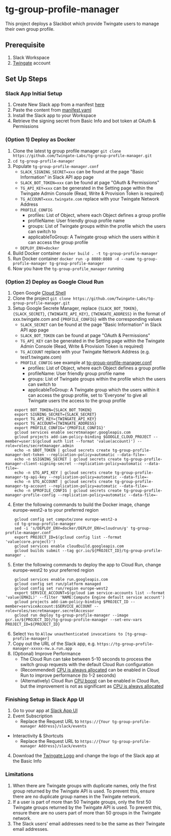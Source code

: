 # tg-group-profile-manager
This project deploys a Slackbot which provide Twingate users to manage their own group profile.

## Prerequisite
1. Slack Workspace
2. [Twingate](https://www.twingate.com/) account

## Set Up Steps
### Slack App Initial Setup
1. Create New Slack app from a manifest [here](https://api.slack.com/apps)
2. Paste the content from [manifest.yaml](https://github.com/Twingate-Labs/tg-group-profile-manager/blob/main/manifest.yml)
3. Install the Slack app to your Workspace
4. Retrieve the signing secret from Basic Info and bot token at OAuth & Permissions

### (Option 1) Deploy as Docker
1. Clone the latest tg group profile manager `git clone https://github.com/Twingate-Labs/tg-group-profile-manager.git`
2. `cd tg-group-profile-manager`
3. Populate `tg-group-profile-manager.conf`
   - `SLACK_SIGNING_SECRET=xxx` can be found at the page "Basic Information" in Slack API app page
   - `SLACK_BOT_TOKEN=xxx` can be found at page "OAuth & Permissions"
   - `TG_API_KEY=xxx` can be generated in the Setting page within the Twingate Admin Console (Read, Write & Provision Token is required)
   - `TG_ACCOUNT=xxx.twingate.com` replace with your Twingate Network Address
   - `PROFILE_CONFIG` 
     - profiles: List of Object, where each Object defines a group profile
     - profileName: User friendly group profile name
     - groups: List of Twingate groups within the profile which the users can switch to
     - applicableToGroup: A Twingate group which the users within it can access the group profile
   - `DEPLOY_ENV=docker`
4. Build Docker container `docker build . -t tg-group-profile-manager`
5. Run Docker container `docker run -p 8080:8080 -d --name tg-group-profile-manager tg-group-profile-manager`
6. Now you have the `tg-group-profile_manager` running

### (Option 2) Deploy as Google Cloud Run
1. Open Google [Cloud Shell](https://cloud.google.com/shell)
2. Clone the project `git clone https://github.com/Twingate-Labs/tg-group-profile-manager.git`
3. Setup Google Secrete Manager, replace `{SLACK_BOT_TOKEN}`, `{SLACK_SECRET}`, `{TWINGATE_API_KEY}`, `{TWINGATE_ADDRESS}` in the format of xxx.twingate.com and `{PROFILE_CONFIG}`  with the corresponding values
    - `SLACK_SECRET` can be found at the page "Basic Information" in Slack API app page
    - `SLACK_BOT_TOKEN` can be found at page "OAuth & Permissions"
    - `TG_API_KEY` can be generated in the Setting page within the Twingate Admin Console (Read, Write & Provision Token is required)
    - `TG_ACCOUNT` replace with your Twingate Network Address (e.g. test1.twingate.com)
    - `PROFILE_CONFIG` see example at [tg-group-profile-manager.conf](https://github.com/Twingate-Labs/tg-group-profile-manager/blob/main/tg-group-profile-manager.conf)
        - profiles: List of Object, where each Object defines a group profile
        - profileName: User friendly group profile name
        - groups: List of Twingate groups within the profile which the users can switch to
        - applicableToGroup: A Twingate group which the users within it can access the group profile, set to 'Everyone' to give all Twingate users the access to the group profile
```
    export BOT_TOKEN={SLACK_BOT_TOKEN}
    export SIGNING_SECRET={SLACK_SECRET}
    export TG_API_KEY={TWINGATE_API_KEY}
    export TG_ACCOUNT={TWINGATE_ADDRESS}
    export PROFILE_CONFIG='{PROFILE_CONFIG}'
    gcloud services enable secretmanager.googleapis.com
    gcloud projects add-iam-policy-binding $GOOGLE_CLOUD_PROJECT --member=user:$(gcloud auth list --format 'value(account)') --role=roles/secretmanager.admin
    echo -n $BOT_TOKEN | gcloud secrets create tg-group-profile-manager-bot-token --replication-policy=automatic --data-file=-
    echo -n $SIGNING_SECRET | gcloud secrets create tg-group-profile-manager-client-signing-secret --replication-policy=automatic --data-file=-
    echo -n $TG_API_KEY | gcloud secrets create tg-group-profile-manager-tg-api-key --replication-policy=automatic --data-file=-
    echo -n $TG_ACCOUNT | gcloud secrets create tg-group-profile-manager-tg-account --replication-policy=automatic --data-file=-
    echo -n $PROFILE_CONFIG | gcloud secrets create tg-group-profile-manager-profile-config --replication-policy=automatic --data-file=-
```


4. Enter the following commands to build the Docker image, change europe-west2-a to your preferred region
```
    gcloud config set compute/zone europe-west2-a
    cd tg-group-profile-manager
    sed -i 's/DEPLOY_ENV=docker/DEPLOY_ENV=cloudrun/g' tg-group-profile-manager.conf
    export PROJECT_ID=$(gcloud config list --format 'value(core.project)')
    gcloud services enable cloudbuild.googleapis.com
    gcloud builds submit --tag gcr.io/${PROJECT_ID}/tg-group-profile-manager .
```

5. Enter the following commands to deploy the app to Cloud Run, change europe-west2 to your preferred region
```
    gcloud services enable run.googleapis.com
    gcloud config set run/platform managed
    gcloud config set run/region europe-west2
    export SERVICE_ACCOUNT=$(gcloud iam service-accounts list --format 'value(EMAIL)' --filter 'NAME:Compute Engine default service account')
    gcloud projects add-iam-policy-binding $PROJECT_ID --member=serviceAccount:$SERVICE_ACCOUNT --role=roles/secretmanager.secretAccessor
    gcloud run deploy tg-group-profile-manager --image gcr.io/${PROJECT_ID}/tg-group-profile-manager --set-env-vars PROJECT_ID=${PROJECT_ID}
```

6. Select `Yes` to `Allow unauthenticated invocations to [tg-group-profile-manager]`
7. Copy out the URL of the Slack app, e.g. `https://tg-group-profile-manager-xxxxx-nw.a.run.app`
8. (Optional) Improve Performance
   * The Cloud Run can take between 5-10 seconds to process the switch group requests with the default Cloud Run configuration
   * (Recommended) [CPU is always allocated](https://cloud.google.com/run/docs/configuring/cpu-allocation#setting) can be enabled in Cloud Run to improve performance (to 1-2 seconds)
   * (Alternatively) Cloud Run [CPU boost](https://cloud.google.com/blog/products/serverless/announcing-startup-cpu-boost-for-cloud-run--cloud-functions) can be enabled in Cloud Run, but the improvement is not as significant as [CPU is always allocated](https://cloud.google.com/run/docs/configuring/cpu-allocation#setting)

### Finishing Setup in Slack App UI
1. Go to your app at [Slack App UI](https://api.slack.com/apps)
3. Event Subscription
   * Replace the Request URL to `https://{Your tg-group-profile-manager Address}/slack/events`
* Interactivity & Shortcuts
   * Replace the Request URL to `https://{Your tg-group-profile-manager Address}/slack/events`
4. Download the [Twingate Logo](https://github.com/Twingate-Labs/tg-group-profile-manager/blob/main/Twingate%20Logo%20-%20Icon.png) and change the logo of the Slack app at the Basic Info

### Limitations
1. When there are Twingate groups with duplicate names, only the first group returned by the Twingate API is used. To prevent this, ensure there are no duplicate group names in the Twingate network.
2. If a user is part of more than 50 Twingate groups, only the first 50 Twingate groups returned by the Twingate API is used. To prevent this, ensure there are no users part of more than 50 groups in the Twingate network.
3. The Slack users' email addresses need to be the same as their Twingate email addresses.
